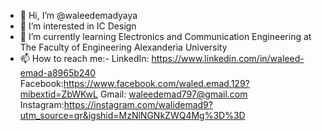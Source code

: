 - 👋 Hi, I’m @waleedemadyaya
- 👀 I’m interested in IC Design
- 🌱 I’m currently learning Electronics and Communication Engineering at The Faculty of Engineering Alexanderia University 
- 📫 How to reach me:-
  LinkedIn: https://www.linkedin.com/in/waleed-emad-a8965b240
  Facebook:https://www.facebook.com/waled.emad.129?mibextid=ZbWKwL
  Gmail: waleedemad797@gmail.com
  Instagram:https://instagram.com/walidemad9?utm_source=qr&igshid=MzNlNGNkZWQ4Mg%3D%3D
